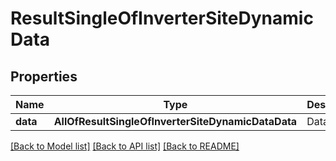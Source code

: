 # ResultSingleOfInverterSiteDynamicData

## Properties
Name | Type | Description | Notes
------------ | ------------- | ------------- | -------------
**data** | **AllOfResultSingleOfInverterSiteDynamicDataData** | Data | [optional] 

[[Back to Model list]](../../README.md#documentation-for-models) [[Back to API list]](../../README.md#documentation-for-api-endpoints) [[Back to README]](../../README.md)

